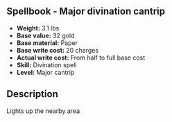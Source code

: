 ## Spellbook - Major divination cantrip
- **Weight:** 3.1 lbs
- **Base value:** 32 gold
- **Base material:** Paper
- **Base write cost:** 20 charges
- **Actual write cost:** From half to full base cost
- **Skill:** Divination spell
- **Level:** Major cantrip
## Description
Lights up the nearby area
